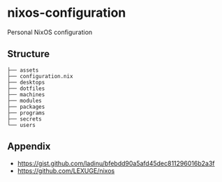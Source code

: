 # nixos-configuration

Personal NixOS configuration

## Structure

```
├── assets
├── configuration.nix
├── desktops
├── dotfiles
├── machines
├── modules
├── packages
├── programs
├── secrets
└── users
```

## Appendix

- https://gist.github.com/ladinu/bfebdd90a5afd45dec811296016b2a3f
- https://github.com/LEXUGE/nixos
